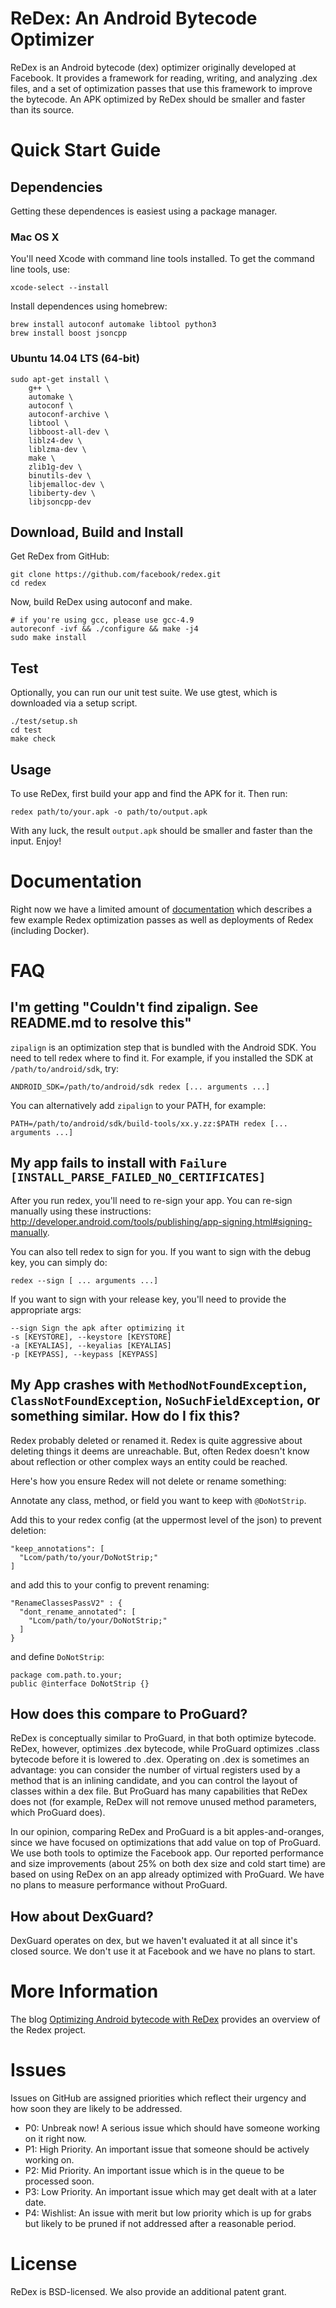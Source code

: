 ReDex: An Android Bytecode Optimizer
====================================

ReDex is an Android bytecode (dex) optimizer originally developed at
Facebook. It provides a framework for reading, writing, and analyzing .dex
files, and a set of optimization passes that use this framework to improve the
bytecode.  An APK optimized by ReDex should be smaller and faster than its
source.

# Quick Start Guide

## Dependencies

Getting these dependences is easiest using a package manager.

### Mac OS X

You'll need Xcode with command line tools installed.  To get the command line
tools, use:
```
xcode-select --install
```

Install dependences using homebrew:
```
brew install autoconf automake libtool python3
brew install boost jsoncpp
```

### Ubuntu 14.04 LTS (64-bit)
```
sudo apt-get install \
    g++ \
    automake \
    autoconf \
    autoconf-archive \
    libtool \
    libboost-all-dev \
    liblz4-dev \
    liblzma-dev \
    make \
    zlib1g-dev \
    binutils-dev \
    libjemalloc-dev \
    libiberty-dev \
    libjsoncpp-dev
```

## Download, Build and Install

Get ReDex from GitHub:
```
git clone https://github.com/facebook/redex.git
cd redex
```

Now, build ReDex using autoconf and make.
```
# if you're using gcc, please use gcc-4.9
autoreconf -ivf && ./configure && make -j4
sudo make install
```

## Test

Optionally, you can run our unit test suite.  We use gtest, which is downloaded
via a setup script.
```
./test/setup.sh
cd test
make check
```

## Usage

To use ReDex, first build your app and find the APK for it.  Then run:
```
redex path/to/your.apk -o path/to/output.apk
```
With any luck, the result `output.apk` should be smaller and faster than the
input.  Enjoy!

# Documentation
Right now we have a limited amount of [documentation](docs/README.md) which describes a few
example Redex optimization passes as well as deployments of Redex (including Docker).

# FAQ

## I'm getting "Couldn't find zipalign. See README.md to resolve this"

`zipalign` is an optimization step that is bundled with the Android SDK.  You
need to tell redex where to find it.  For example, if you installed the SDK at
`/path/to/android/sdk`, try:
```
ANDROID_SDK=/path/to/android/sdk redex [... arguments ...]
```
You can alternatively add `zipalign` to your PATH, for example:
```
PATH=/path/to/android/sdk/build-tools/xx.y.zz:$PATH redex [... arguments ...]
```

## My app fails to install with `Failure [INSTALL_PARSE_FAILED_NO_CERTIFICATES]`

After you run redex, you'll need to re-sign your app.  You can re-sign manually
using these instructions:
http://developer.android.com/tools/publishing/app-signing.html#signing-manually.

You can also tell redex to sign for you.  If you want to sign with the debug
key, you can simply do:

```
redex --sign [ ... arguments ...]
```

If you want to sign with your release key, you'll need to provide the
appropriate args:

```
--sign Sign the apk after optimizing it
-s [KEYSTORE], --keystore [KEYSTORE]
-a [KEYALIAS], --keyalias [KEYALIAS]
-p [KEYPASS], --keypass [KEYPASS]
```

## My App crashes with `MethodNotFoundException`, `ClassNotFoundException`, `NoSuchFieldException`, or something similar. How do I fix this?

Redex probably deleted or renamed it. Redex is quite aggressive about deleting
things it deems are unreachable. But, often Redex doesn't know about reflection
or other complex ways an entity could be reached.

Here's how you ensure Redex will not delete or rename something:

Annotate any class, method, or field you want to keep with `@DoNotStrip`.

Add this to your redex config (at the uppermost level of the json) to
prevent deletion:
```
"keep_annotations": [
  "Lcom/path/to/your/DoNotStrip;"
]
```

and add this to your config to prevent renaming:
```
"RenameClassesPassV2" : {
  "dont_rename_annotated": [
    "Lcom/path/to/your/DoNotStrip;"
  ]
}
```

and define `DoNotStrip`:

```
package com.path.to.your;
public @interface DoNotStrip {}
```

## How does this compare to ProGuard?

ReDex is conceptually similar to ProGuard, in that both optimize bytecode.
ReDex, however, optimizes .dex bytecode, while ProGuard optimizes .class
bytecode before it is lowered to .dex.  Operating on .dex is sometimes an
advantage: you can consider the number of virtual registers used by a method
that is an inlining candidate, and you can control the layout of classes within
a dex file.  But ProGuard has many capabilities that ReDex does not (for
example, ReDex will not remove unused method parameters, which ProGuard does).

In our opinion, comparing ReDex and ProGuard is a bit apples-and-oranges, since
we have focused on optimizations that add value on top of ProGuard.  We use both
tools to optimize the Facebook app.  Our reported performance and size
improvements (about 25% on both dex size and cold start time) are based on using
ReDex on an app already optimized with ProGuard.  We have no plans to measure
performance without ProGuard.

## How about DexGuard?

DexGuard operates on dex, but we haven't evaluated it at all since it's closed
source.  We don't use it at Facebook and we have no plans to start.

# More Information

The blog [Optimizing Android bytecode with ReDex](https://code.facebook.com/posts/1480969635539475/optimizing-android-bytecode-with-redex) provides an overview of the Redex project.

# Issues
Issues on GitHub are assigned priorities which reflect their urgency and how soon they are
likely to be addressed.
* P0: Unbreak now! A serious issue which should have someone working on it right now.
* P1: High Priority. An important issue that someone should be actively working on.
* P2: Mid Priority. An important issue which is in the queue to be processed soon.
* P3: Low Priority. An important issue which may get dealt with at a later date.
* P4: Wishlist: An issue with merit but low priority which is up for grabs but likely to be pruned if not addressed after a reasonable period.

# License

ReDex is BSD-licensed.  We also provide an additional patent grant.
